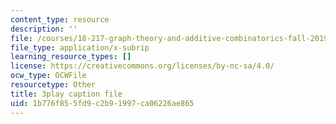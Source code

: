 ```yaml
---
content_type: resource
description: ''
file: /courses/18-217-graph-theory-and-additive-combinatorics-fall-2019/1b776f855fd9c2b91997ca06226ae865_nCWwhF0TkVI.srt
file_type: application/x-subrip
learning_resource_types: []
license: https://creativecommons.org/licenses/by-nc-sa/4.0/
ocw_type: OCWFile
resourcetype: Other
title: 3play caption file
uid: 1b776f85-5fd9-c2b9-1997-ca06226ae865
---
```

